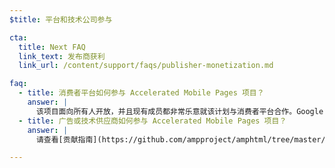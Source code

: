 ```yaml
---
$title: 平台和技术公司参与

cta:
  title: Next FAQ
  link_text: 发布商获利
  link_url: /content/support/faqs/publisher-monetization.md

faq:
  - title: 消费者平台如何参与 Accelerated Mobile Pages 项目？
    answer: |
      该项目面向所有人开放，并且现有成员都非常乐意就该计划与消费者平台合作。Google 已经开放其缓存服务以供所有人免费使用，想要在自己的环境中展示 AMP 内容的消费者平台也可以使用该缓存服务。请通过 [Github](https://github.com/ampproject/amphtml/issues/new) 与我们联系，我们会尽快解答您的问题。
  - title: 广告或技术供应商如何参与 Accelerated Mobile Pages 项目？
    answer: |
      请查看[贡献指南](https://github.com/ampproject/amphtml/tree/master/3p#ads)，并通过 [Github](https://github.com/ampproject/amphtml/issues/new) 与我们联系。

---
```

